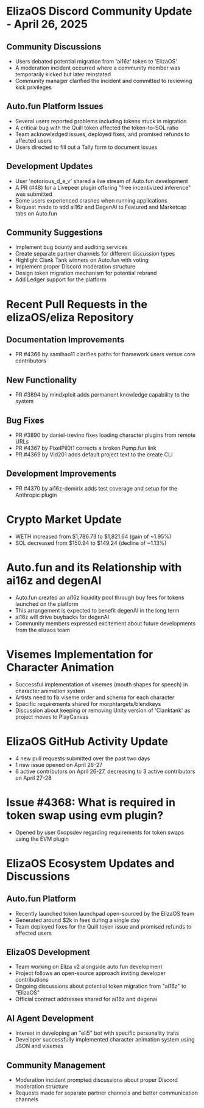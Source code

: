 # ElizaOS Discord Community Update - April 26, 2025

## Community Discussions
- Users debated potential migration from 'ai16z' token to 'ElizaOS'
- A moderation incident occurred where a community member was temporarily kicked but later reinstated
- Community manager clarified the incident and committed to reviewing kick privileges

## Auto.fun Platform Issues
- Several users reported problems including tokens stuck in migration
- A critical bug with the Quill token affected the token-to-SOL ratio
- Team acknowledged issues, deployed fixes, and promised refunds to affected users
- Users directed to fill out a Tally form to document issues

## Development Updates
- User 'notorious_d_e_v' shared a live stream of Auto.fun development
- A PR (#48) for a Livepeer plugin offering "free incentivized inference" was submitted
- Some users experienced crashes when running applications
- Request made to add ai16z and DegenAI to Featured and Marketcap tabs on Auto.fun

## Community Suggestions
- Implement bug bounty and auditing services
- Create separate partner channels for different discussion types
- Highlight Clank Tank winners on Auto.fun with voting
- Implement proper Discord moderation structure
- Design token migration mechanism for potential rebrand
- Add Ledger support for the platform

# Recent Pull Requests in the elizaOS/eliza Repository

## Documentation Improvements
- PR #4366 by samihao11 clarifies paths for framework users versus core contributors

## New Functionality
- PR #3894 by mindxploit adds permanent knowledge capability to the system

## Bug Fixes
- PR #3890 by daniel-trevino fixes loading character plugins from remote URLs
- PR #4367 by PixelPil0t1 corrects a broken Pump.fun link
- PR #4369 by Vid201 adds default project text to the create CLI

## Development Improvements
- PR #4370 by ai16z-demirix adds test coverage and setup for the Anthropic plugin

# Crypto Market Update
- WETH increased from $1,786.73 to $1,821.64 (gain of ~1.95%)
- SOL decreased from $150.94 to $149.24 (decline of ~1.13%)

# Auto.fun and its Relationship with ai16z and degenAI
- Auto.fun created an ai16z liquidity pool through buy fees for tokens launched on the platform
- This arrangement is expected to benefit degenAI in the long term
- ai16z will drive buybacks for degenAI
- Community members expressed excitement about future developments from the elizaos team

# Visemes Implementation for Character Animation
- Successful implementation of visemes (mouth shapes for speech) in character animation system
- Artists need to fix viseme order and schema for each character
- Specific requirements shared for morphtargets/blendkeys
- Discussion about keeping or removing Unity version of 'Clanktank' as project moves to PlayCanvas

# ElizaOS GitHub Activity Update
- 4 new pull requests submitted over the past two days
- 1 new issue opened on April 26-27
- 6 active contributors on April 26-27, decreasing to 3 active contributors on April 27-28

# Issue #4368: What is required in token swap using evm plugin?
- Opened by user 0xopsdev regarding requirements for token swaps using the EVM plugin

# ElizaOS Ecosystem Updates and Discussions

## Auto.fun Platform
- Recently launched token launchpad open-sourced by the ElizaOS team
- Generated around $2k in fees during a single day
- Team deployed fixes for the Quill token issue and promised refunds to affected users

## ElizaOS Development
- Team working on Eliza v2 alongside auto.fun development
- Project follows an open-source approach inviting developer contributions
- Ongoing discussions about potential token migration from "ai16z" to "ElizaOS"
- Official contract addresses shared for ai16z and degenai

## AI Agent Development
- Interest in developing an "eli5" bot with specific personality traits
- Developer successfully implemented character animation system using JSON and visemes

## Community Management
- Moderation incident prompted discussions about proper Discord moderation structure
- Requests made for separate partner channels and better communication channels